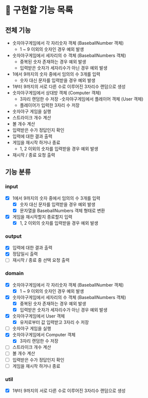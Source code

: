 # 🎯 구현할 기능 목록

## 전체 기능
- 숫자야구게임에서 각 자리숫자 객체 (BaseballNumber 객체) ️
    - 1 ~ 9 이외의 숫자인 경우 예외 발생 
- 숫자야구게임에서 세자리의 수 객체 (BaseballNumbers 객체)️
    - 중복된 숫자 존재하는 경우 예외 발생 
    - 입력받은 숫자가 세자리수가 아닌 경우 예외 발생 
- 1에서 9까지의 숫자 중에서 임의의 수 3개를 입력 
    - 숫자 대신 문자를 입력받을 경우 예외 발생
- 1부터 9까지의 서로 다른 수로 이루어진 3자리수 랜덤으로 생성
- 숫자야구게임에서 상대방 객체 (Computer 객체)
  - 3자리 랜덤한 수 저장
-숫자야구게임에서 플레이어 객체 (User 객체)
  - 플레이어가 입력한 3자리 수 저장
- 숫자야구 게임을 실행
- 스트라이크 개수 계산
- 볼 개수 계산
- 입력받은 수가 정답인지 확인
- 입력에 대한 결과 출력
- 게임을 재시작 하거나 종료
    - 1, 2 이외의 숫자를 입력받을 경우 예외 발생
- 재시작 / 종료 요청 출력

## 기능 분류

### input
- [X] 1에서 9까지의 숫자 중에서 임의의 수 3개를 입력
  - [X] 숫자 대신 문자를 입력받을 경우 예외 발생
  - [X] 문자열을 BaseballNumbers 객체 형태로 변환
- [X] 게임을 재시작할지 종료할지 입력
  - [X] 1, 2 이외의 숫자를 입력받을 경우 예외 발생

### output
- [X] 입력에 대한 결과 출력
- [X] 정답일시 출력
- [ ] 재시작 / 종료 중 선택 요청 출력

### domain
- [X] 숫자야구게임에서 각 자리숫자 객체 (BaseballNumber 객체)
    - [X] 1 ~ 9 이외의 숫자인 경우 예외 발생
- [X] 숫자야구게임에서 세자리의 수 객체 (BaseballNumbers 객체)️
  - [X] 중복된 숫자 존재하는 경우 예외 발생
  - [X] 입력받은 숫자가 세자리수가 아닌 경우 예외 발생 
- [X] 숫자야구게임에서 User 객체
  - [X] 유저로부터 값 입력받고 3자리 수 저장 
- [ ] 숫자야구 게임을 실행
- [X] 숫자야구게임에서 Computer 객체
  - [X] 3자리 랜덤한 수 저장
- [ ] 스트라이크 개수 계산
- [ ] 볼 개수 계산
- [ ] 입력받은 수가 정답인지 확인
- [ ] 게임을 재시작 하거나 종료

### util
- [X] 1부터 9까지의 서로 다른 수로 이루어진 3자리수 랜덤으로 생성